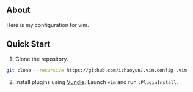 ## About
Here is my configuration for vim.

## Quick Start

1. Clone the repository.
  ```bash
git clone --recursive https://github.com/izhaoyun/.vim.config .vim
  ```

2. Install plugins using [Vundle](https://github.com/VundleVim/Vundle.vim). Launch `vim` and run `:PluginInstall`. 
